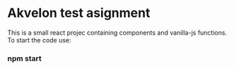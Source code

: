 # Akvelon test asignment
This is a small react projec containing components and vanilla-js functions.
To start the code use:
### npm start 